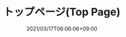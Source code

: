 ---
title: トップページ(Top Page)
date: 2021/03/17T06:06:06+09:00
draft: false
description: 2021年春からスタートした東京都文京区を中心に活動するバドミントンサークル「リレーション」のサイトです。

header:
  description: こんにちは！<span class="accent-text">2021年春から</span>スタートした<span class="accent-text">バドミントンサークル「リレーション」</span>です。
  image:
    url: tmp-hero.png
    alt: imege of badominton
    media: "(max-width: 46.25em)"
    params:
    - options: 1130x500
    - options: 848x443
      cmd: Fit
    - options: 565x420
      cmd: Fit
    - options: 360x318
      cmd: Fit
text_groups:
  - name: はじめに
    description: 2021年4月から本格的に活動を始めたバドミントンサークルです。初心者から経験者まで、参加した誰もが楽しいと思えるサークルを目標にしています。活動場所は、<span class="accent-text">東京都文京区とその周辺の区</span>の体育館です。<span class="accent-text">現在、メンバーを募集</span>しています！
projects:
  - title: Schedule
    type: 練習日程など。
    link: https://badminton-relation.com/schedule/
    image:
      url: works/schedule.jpg
      alt: The Strato web design theme
      media: "(max-width: 46.25em)"
      params:
      - options: 1130x590
      - options: 848x443
      - options: 565x420
      - options: 360x318 Left
  - title: About us
    type: 初心者から上級者まで、全員が楽しくバドミントンできるサークル。
    link: https://badminton-relation.com/about/
    class: short-col
    image:
      url: works/about.jpg
      alt: The Analytic web design theme
      media: "(max-width: 46.25em)"
      params:
      - options: 364x590 Top
      - options: 848x443 Top
      - options: 565x420
      - options: 360x318
  - title: Contact
    type: 参加をご希望の方はこちら。
    link: https://badminton-relation.com/contact/
    class: wide-col
    image:
      url: works/contact.jpg
      alt: The Friends theme
      media: "(max-width: 46.25em)"
      params:
      - options: 746x590 Right
      - options: 848x443 Top
      - options: 565x420 Right
      - options: 360x318 Center
  - title: Instagram
    type: シュッとしたSNSです。
    link: https://www.instagram.com/relation202104
    class: wide-col
    image:
      url: works/insta/lalo-hernandez-r34cKhbEDCU-unsplash-mod.jpg
      alt: The Friends theme
      media: "(max-width: 46.25em)"
      params:
      - options: 746x590 Right
      - options: 848x443 Top
      - options: 565x420 Right
      - options: 360x318 Center
  - title: Twitter
    type: つぶやき。
    link: https://twitter.com/relation202104/
    class: short-col
    image:
      url: works/twitter/edgar-moran-F86aF9mLG0M-unsplash.jpg
      alt: The Analytic web design theme
      media: "(max-width: 46.25em)"
      params:
      - options: 364x590 Top
      - options: 848x443 Top
      - options: 565x420
      - options: 360x318


---